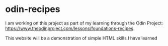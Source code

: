 # odin-recipes

I am working on this project as part of my learning through the Odin Project:
https://www.theodinproject.com/lessons/foundations-recipes

This website will be a demonstration of simple HTML skills I have learned
